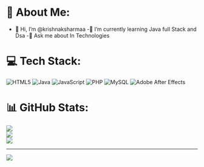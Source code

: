 <!---
krishnaksharmaa/krishnaksharmaa is a ✨ special ✨ repository because its `README.md` (this file) appears on your GitHub profile.
You can click the Preview link to take a look at your changes.
--->
# 💫 About Me:
- 👋 Hi, I’m @krishnaksharmaa
-🌱 I’m currently learning Java full Stack and Dsa
-💬 Ask me about In Technologies


# 💻 Tech Stack:
![HTML5](https://img.shields.io/badge/html5-%23E34F26.svg?style=for-the-badge&logo=html5&logoColor=white) ![Java](https://img.shields.io/badge/java-%23ED8B00.svg?style=for-the-badge&logo=openjdk&logoColor=white) ![JavaScript](https://img.shields.io/badge/javascript-%23323330.svg?style=for-the-badge&logo=javascript&logoColor=%23F7DF1E) ![PHP](https://img.shields.io/badge/php-%23777BB4.svg?style=for-the-badge&logo=php&logoColor=white) ![MySQL](https://img.shields.io/badge/mysql-4479A1.svg?style=for-the-badge&logo=mysql&logoColor=white) ![Adobe After Effects](https://img.shields.io/badge/Adobe%20After%20Effects-9999FF.svg?style=for-the-badge&logo=Adobe%20After%20Effects&logoColor=white)
# 📊 GitHub Stats:
![](https://github-readme-stats.vercel.app/api?username=krishnaksharma&theme=dark&hide_border=false&include_all_commits=false&count_private=false)<br/>
![](https://github-readme-streak-stats.herokuapp.com/?user=krishnaksharma&theme=dark&hide_border=false)<br/>
![](https://github-readme-stats.vercel.app/api/top-langs/?username=krishnaksharma&theme=dark&hide_border=false&include_all_commits=false&count_private=false&layout=compact)

---
[![](https://visitcount.itsvg.in/api?id=krishnaksharma&icon=0&color=0)](https://visitcount.itsvg.in)

<!-- Proudly created with GPRM ( https://gprm.itsvg.in ) -->
